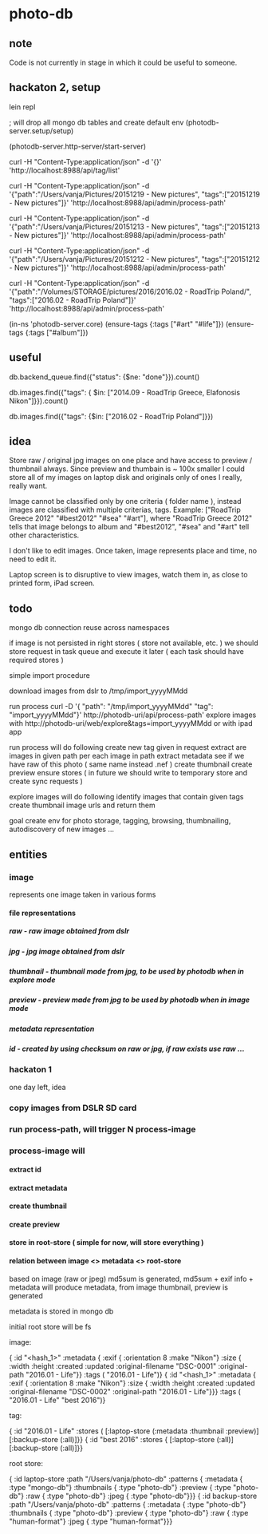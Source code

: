 # photo-db

## note

Code is not currently in stage in which it could be useful to someone.

## hackaton 2, setup

lein repl

; will drop all mongo db tables and create default env
(photodb-server.setup/setup)


(photodb-server.http-server/start-server)


curl -H "Content-Type:application/json" -d '{}' 'http://localhost:8988/api/tag/list'

curl -H "Content-Type:application/json" -d '{"path":"/Users/vanja/Pictures/20151219 - New pictures", "tags":["20151219 - New pictures"]}' 'http://localhost:8988/api/admin/process-path'

curl -H "Content-Type:application/json" -d '{"path":"/Users/vanja/Pictures/20151213 - New pictures", "tags":["20151213 - New pictures"]}' 'http://localhost:8988/api/admin/process-path'

curl -H "Content-Type:application/json" -d '{"path":"/Users/vanja/Pictures/20151212 - New pictures", "tags":["20151212 - New pictures"]}' 'http://localhost:8988/api/admin/process-path'

curl -H "Content-Type:application/json" -d '{"path":"/Volumes/STORAGE/pictures/2016/2016.02 - RoadTrip Poland/", "tags":["2016.02 - RoadTrip Poland"]}' 'http://localhost:8988/api/admin/process-path'


(in-ns 'photodb-server.core)
(ensure-tags {:tags ["#art" "#life"]})
(ensure-tags {:tags ["#album"]})

## useful

db.backend_queue.find({"status": {$ne: "done"}}).count()

db.images.find({"tags": { $in: ["2014.09 - RoadTrip Greece, Elafonosis Nikon"]}}).count()

db.images.find({"tags": {$in: ["2016.02 - RoadTrip Poland"]}})


## idea

Store raw / original jpg images on one place and have access to preview / thumbnail always. Since preview and thumbain is ~ 100x smaller I could store all of my images on laptop disk and originals only of ones I really, really want.

Image cannot be classified only by one criteria ( folder name ), instead images are classified with multiple criterias, tags. Example: ["RoadTrip Greece 2012" "#best2012" "#sea" "#art"], where "RoadTrip Greece 2012" tells that image belongs to album and "#best2012", "#sea" and "#art" tell other characteristics.

I don't like to edit images. Once taken, image represents place and time, no need to edit it.

Laptop screen is to disruptive to view images, watch them in, as close to printed form, iPad screen.




## todo

mongo db connection reuse across namespaces

if image is not persisted in right stores ( store not available, etc. ) we should store request in task queue and execute it later ( each task should have required stores )


simple import procedure

download images from dslr to /tmp/import_yyyyMMdd

run process 
	curl -D '{
				"path": "/tmp/import_yyyyMMdd"
				"tag": "import_yyyyMMdd"}'
		http://photodb-uri/api/process-path'
explore images 
	with http://photodb-uri/web/explore&tags=import_yyyyMMdd
	or with ipad app

run process will do following
	create new tag given in request
	extract are images in given path
	per each image in path
		extract metadata
		see if we have raw of this photo ( same name instead .nef )
		create thumbnail
		create preview
		ensure stores ( in future we should write to temporary store and create sync requests )

explore images will do following
	identify images that contain given tags 
	create thumbnail image urls and return them

goal
create env for photo storage, tagging, browsing, thumbnailing, autodiscovery of new images ...

## entities 

### image
represents one image taken in various forms
#### file representations
##### raw - raw image obtained from dslr
##### jpg - jpg image obtained from dslr
##### thumbnail - thumbnail made from jpg, to be used by photodb when in explore mode
##### preview - preview made from jpg to be used by photodb when in image mode
##### metadata representation
##### id - created by using checksum on raw or jpg, if raw exists use raw ...

### hackaton 1
one day left, idea

### copy images from DSLR SD card
### run process-path, will trigger N process-image
### process-image will 
#### extract id
#### extract metadata
#### create thumbnail
#### create preview
#### store in root-store ( simple for now, will store everything )


#### relation between image <> metadata <>  root-store

based on image (raw or jpeg) md5sum is generated, md5sum + exif info + metadata will produce 
metadata, from image thumbnail, preview is generated 

metadata is stored in mongo db

initial root store will be fs 


image:

{
	:id "<hash_1>"
	:metadata {
		:exif {
			:orientation 8
			:make "Nikon"}
		:size {
			:width <width>
			:height <height>
		:created <timestamp>
		:updated <timestamp>
		:original-filename "DSC-0001"
		:original-path "2016.01 - Life"}}
	:tags (
		"2016.01 - Life")}
{
	:id "<hash_1>"
	:metadata {
		:exif {
			:orientation 8
			:make "Nikon"}
		:size {
			:width <width>
			:height <height>
		:created <timestamp>
		:updated <timestamp>
		:original-filename "DSC-0002"
		:original-path "2016.01 - Life"}}}
	:tags (
		"2016.01 - Life"
		"best 2016")}

tag:

{
	:id "2016.01 - Life"
	:stores (
		[:laptop-store (:metadata :thumbnail :preview)]
		[:backup-store (:all)]}}
{
	:id "best 2016"
	:stores {
		[:laptop-store (:all)]
		[:backup-store (:all)]}}

root store:

{
	:id laptop-store
	:path "/Users/vanja/photo-db"
	:patterns {
		:metadata {
			:type "mongo-db"}
		:thumbnails {
			:type "photo-db"}
		:preview {
			:type "photo-db"}
		:raw {
			:type "photo-db"}
		:jpeg {
			:type "photo-db"}}}
{
	:id backup-store
	:path "/Users/vanja/photo-db"
	:patterns {
		:metadata {
			:type "photo-db"}
		:thumbnails {
			:type "photo-db"}
		:preview {
			:type "photo-db"}
		:raw {
			:type "human-format"}
		:jpeg {
			:type "human-format"}}}


